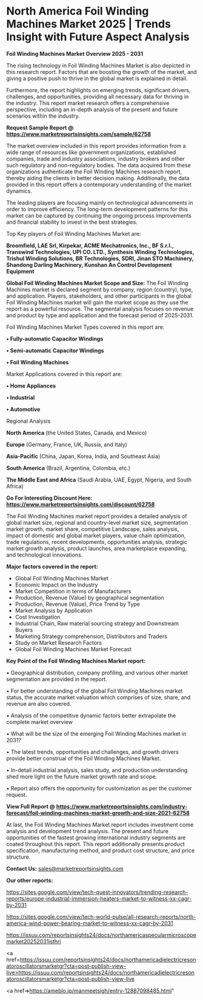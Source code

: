 # North America Foil Winding Machines Market 2025 | Trends Insight with Future Aspect Analysis

<Strong> Foil Winding Machines Market Overview 2025 - 2031</strong>

The rising technology in Foil Winding Machines Market is also depicted in this research report. Factors that are boosting the growth of the market, and giving a positive push to thrive in the global market is explained in detail.

Furthermore, the report highlights on emerging trends, significant drivers, challenges, and opportunities, providing all necessary data for thriving in the industry. This report market research offers a comprehensive perspective, including an in-depth analysis of the present and future scenarios within the industry.

<strong>Request Sample Report @ <a href=https://www.marketreportsinsights.com/sample/62758>https://www.marketreportsinsights.com/sample/62758</a></strong>

The market overview included in this report provides information from a wide range of resources like government organizations, established companies, trade and industry associations, industry brokers and other such regulatory and non-regulatory bodies. The data acquired from these organizations authenticate the Foil Winding Machines research report, thereby aiding the clients in better decision making. Additionally, the data provided in this report offers a contemporary understanding of the market dynamics.

The leading players are focusing mainly on technological advancements in order to improve efficiency. The long-term development patterns for this market can be captured by continuing the ongoing process improvements and financial stability to invest in the best strategies.

Top Key players of Foil Winding Machines Market are:

<strong>Broomfield, LAE Srl, Kirpekar, ACME Mechatronics, Inc., BF S.r.l., Transwind Technologies, UPI CO. LTD., Synthesis Winding Technologies, Trishul Winding Solutions, BR Technologies, SDRI, Jinan STO Machinery, Shandong Darling Machinery, Kunshan An Control Development Equipment</strong>

<strong><b>Global Foil Winding Machines Market Scope and Size:</b></strong>
The Foil Winding Machines market is declared segment by company, region (country), type, and application. Players, stakeholders, and other participants in the global Foil Winding Machines market will gain the market scope as they use the report as a powerful resource. The segmental analysis focuses on revenue and product by type and application and the forecast period of 2025-2031.

Foil Winding Machines Market Types covered in this report are:

<strong>• Fully-automatic Capacitor Windings

• Semi-automatic Capacitor Windings

• Foil Winding Machines</strong>

Market Applications covered in this report are:

<strong>• Home Appliances

• Industrial

• Automotive</strong> 

Regional Analysis

<strong>North America</strong> (the United States, Canada, and Mexico)

<strong>Europe</strong> (Germany, France, UK, Russia, and Italy)

<strong>Asia-Pacific</strong> (China, Japan, Korea, India, and Southeast Asia)

<strong>South America</strong> (Brazil, Argentina, Colombia, etc.)

<strong>The Middle East and Africa</strong> (Saudi Arabia, UAE, Egypt, Nigeria, and South Africa)

<strong>Go For Interesting Discount Here: <a href=https://www.marketreportsinsights.com/discount/62758>https://www.marketreportsinsights.com/discount/62758</a></strong>

The Foil Winding Machines market report provides a detailed analysis of global market size, regional and country-level market size, segmentation market growth, market share, competitive Landscape, sales analysis, impact of domestic and global market players, value chain optimization, trade regulations, recent developments, opportunities analysis, strategic market growth analysis, product launches, area marketplace expanding, and technological innovations.

<strong><b>Major factors covered in the report:</b></strong>
<ul>
  <li>Global Foil Winding Machines Market </li>
  <li>Economic Impact on the Industry</li>
  <li>Market Competition in terms of Manufacturers</li>
  <li>Production, Revenue (Value) by geographical segmentation</li>
  <li>Production, Revenue (Value), Price Trend by Type</li>
  <li>Market Analysis by Application</li>
  <li>Cost Investigation</li>
  <li>Industrial Chain, Raw material sourcing strategy and Downstream Buyers</li>
  <li>Marketing Strategy comprehension, Distributors and Traders</li>
  <li>Study on Market Research Factors</li>
  <li>Global Foil Winding Machines Market Forecast</li>
</ul>

<strong><b>Key Point of the Foil Winding Machines Market report:</b></strong>

• Geographical distribution, company profiling, and various other market segmentation are provided in the report.

• For better understanding of the global Foil Winding Machines market status, the accurate market valuation which comprises of size, share, and revenue are also covered.

• Analysis of the competitive dynamic factors better extrapolate the complete market overview

• What will be the size of the emerging Foil Winding Machines market in 2031?

• The latest trends, opportunities and challenges, and growth drivers provide better construal of the Foil Winding Machines Market.

• In-detail industrial analysis, sales study, and production understanding shed more light on the future market growth rate and scope.

• Report also offers the opportunity for customization as per the customer request.

<strong><b>View Full Report @ <a href=https://www.marketreportsinsights.com/industry-forecast/foil-winding-machines-market-growth-and-size-2021-62758>https://www.marketreportsinsights.com/industry-forecast/foil-winding-machines-market-growth-and-size-2021-62758</a></b></strong>


At last, the Foil Winding Machines Market report includes investment come analysis and development trend analysis. The present and future opportunities of the fastest growing international industry segments are coated throughout this report. This report additionally presents product specification, manufacturing method, and product cost structure, and price structure.

<strong>Contact Us:</strong>
sales@marketreportsinsights.com

<strong>Our other reports:</strong>

<a href=https://sites.google.com/view/tech-quest-innovators/trending-research-reports/europe-industrial-immersion-heaters-market-to-witness-xx-cagr-by-2031>https://sites.google.com/view/tech-quest-innovators/trending-research-reports/europe-industrial-immersion-heaters-market-to-witness-xx-cagr-by-2031</a>

<a href=https://sites.google.com/view/tech-world-pulse/all-research-reports/north-america-wind-power-bearing-market-to-witness-xx-cagr-by-2031>https://sites.google.com/view/tech-world-pulse/all-research-reports/north-america-wind-power-bearing-market-to-witness-xx-cagr-by-2031</a>

<a href=https://issuu.com/reportsinsights24/docs/northamericaspecularmicroscopemarket20252031isthri>https://issuu.com/reportsinsights24/docs/northamericaspecularmicroscopemarket20252031isthri</a>

<a href=https://issuu.com/reportsinsights24/docs/northamericadielectricresonatoroscillatorsmarketgr?cta=post-publish-view-live>https://issuu.com/reportsinsights24/docs/northamericadielectricresonatoroscillatorsmarketgr?cta=post-publish-view-live</a>

<a href=>https://ameblo.jp/manmeetsigh/entry-12887098485.html</a>"
